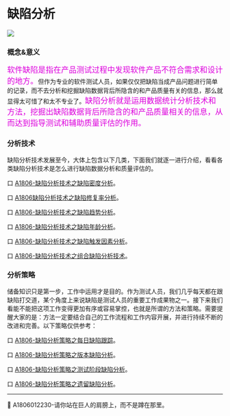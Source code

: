 
# 缺陷分析

![](https://shen89s.github.io/resFiles/r3/主页缺陷分析.png)

### 概念&意义

<font color="#dd00dd" size="4" face="楷体">软件缺陷是指在产品测试过程中发现软件产品不符合需求和设计的地方。</font>但作为专业的软件测试人员，如果仅仅把缺陷当成产品问题进行简单的记录，而不去分析和挖掘缺陷数据背后所隐含的和产品质量有关的信息，那么就显得太可惜了和太不专业了。<font color="#dd00dd" size="4" face="楷体">缺陷分析就是运用数据统计分析技术和方法，挖掘出缺陷数据背后所隐含的和产品质量相关的信息，从而达到指导测试和辅助质量评估的作用。</font>

### 分析技术

缺陷分析技术发展至今，大体上包含以下几类，下面我们就逐一进行介绍，看看各类缺陷分析技术是怎么进行缺陷数据分析和质量评估的。

<!--下面介绍缺陷分析技术，以及缺陷分析技术在产品质量评估方面的作用，并讨论如何将这些分析技术组合起来，从而能够对产品质量进行较为全面的评估。-->

口  [A1806-缺陷分析技术之缺陷密度分析](books/缺陷分析技术-缺陷密度分析.md)。

口  [A1806缺陷分析技术之缺陷修复率分析](books/缺陷分析技术-缺陷修复率分析.md)。

口  [A1806-缺陷分析技术之缺陷趋势分析](books/缺陷分析技术-缺陷趋势分析.md)。

口  [A1806-缺陷分析技术之缺陷年龄分析](books/缺陷分析技术-缺陷年龄分析.md)。

口  [A1806-缺陷分析技术之缺陷触发因素分析](books/缺陷分析技术-缺陷触发因素分析.md)。

口  [A1806-缺陷分析技术之组合缺陷分析技术](books/缺陷分析技术-组合缺陷分析技术.md)。


### 分析策略

储备知识只是第一步，工作中运用才是目的。作为测试人员，我们几乎每天都在跟缺陷打交道，某个角度上来说缺陷是测试人员的重要工作成果物之一。接下来我们看能不能把这项工作变得更加有序或容易掌控，也就是所谓的方法和策略。需要提醒大家的是：方法一定要结合自己的工作流程和工作内容开展，并进行持续不断的改进和完善。以下策略仅供参考：

口 [A1806-缺陷分析策略之每日缺陷跟踪](books/缺陷分析技术-缺陷分析策略-每日缺陷跟踪.md)。

口 [A1806-缺陷分析策略之版本缺陷分析](books/缺陷分析技术-缺陷分析策略-版本缺陷分析.md)。

口 [A1806-缺陷分析策略之测试阶段缺陷分析](books/缺陷分析技术-缺陷分析策略-阶段缺陷分析.md)。

口 [A1806-缺陷分析策略之遗留缺陷分析](books/缺陷分析技术-缺陷分析策略-遗留缺陷分析.md)。


* * *
:bell: A1806012230-请你站在巨人的肩膀上，而不是蹲在那里。
